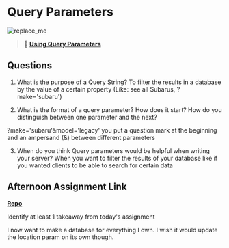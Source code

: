 # Query Parameters

![replace_me](https://codeworks.blob.core.windows.net/public/assets/img/illustrations/placeholder.svg)

> **📖 [Using Query Parameters](https://codeworksacademy.com/fs-student-guide/resources/wk5/01-Query-Parameters)**

## Questions

1. What is the purpose of a Query String?
To filter the results in a database by the value of a certain property (Like: see all Subarus, ?make='subaru')

2. What is the format of a query parameter? How does it start? How do you distinguish between one parameter and the next?

?make='subaru'&model='legacy' you put a question mark at the beginning and an ampersand (&) between different parameters

3. When do you think Query parameters would be helpful when writing your server?
When you want to filter the results of your database like if you wanted clients to be able to search for certain data

## Afternoon Assignment Link

**[Repo](https://github.com/tebazele/appliancesAPI)**

Identify at least 1 takeaway from today's assignment

I now want to make a database for everything I own. I wish it would update the location param on its own though.
